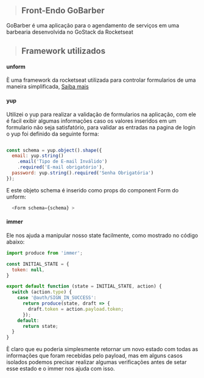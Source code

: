 > ## Front-Endo GoBarber

GoBarber é uma aplicação para o agendamento de serviços em uma barbearia desenvolvida no GoStack da Rocketseat


> ## Framework utilizados

#### unform
È  uma framework da rocketseat utilizada para controlar formularios de uma maneira simplificada, [Saiba mais](https://github.com/Rocketseat/unform)

#### yup 
Utilizei o yup para realizar a validação de formularios na aplicação, com ele é facil exibir algumas informações caso os valores inseridos em um formulario não seja satisfatório, para validar as entradas na pagina de login o yup foi definido da seguinte forma:

```javascript

const schema = yup.object().shape({
  email: yup.string()
    .email('Tipo de E-mail Inválido')
    .required('E-mail obrigatório'),
  password: yup.string().required('Senha Obrigatória')
});

```

E este objeto schema é inserido como props do component Form do unform: 
```javascript
  <Form schema={schema} >
```

#### immer
Ele nos ajuda a manipular nosso state facilmente, como mostrado no código abaixo:
```javascript
import produce from 'immer';

const INITIAL_STATE = {
  token: null,
}

export default function (state = INITIAL_STATE, action) {
  switch (action.type) {
    case '@auth/SIGN_IN_SUCCESS':
      return produce(state, draft => {
        draft.token = action.payload.token;
      });
    default:
      return state;
  }
}
```

È claro que eu poderia simplesmente retornar um novo estado com todas as informações que foram recebidas pelo payload, mas em alguns casos isolados podemos precisar realizar algumas verificações antes de setar esse estado e o immer nos ajuda com isso.
